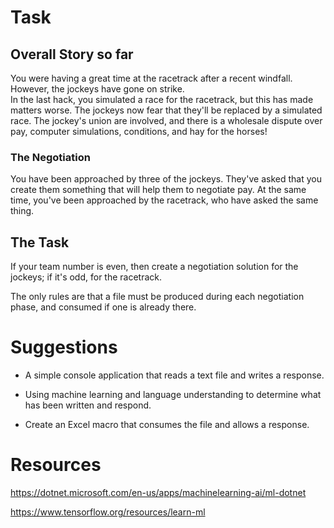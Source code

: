 # Task

## Overall Story so far

You were having a great time at the racetrack after a recent windfall.  
However, the jockeys have gone on strike.  
In the last hack, you simulated a race for the racetrack, but this has made matters worse.
The jockeys now fear that they'll be replaced by a simulated race.
The jockey's union are involved, and there is a wholesale dispute over pay, computer simulations, conditions, and hay for the horses!


### The Negotiation

You have been approached by three of the jockeys.  They've asked that you create them something that will help them to negotiate pay.
At the same time, you've been approached by the racetrack, who have asked the same thing.


## The Task

If your team number is even, then create a negotiation solution for the jockeys; if it's odd, for the racetrack.

The only rules are that a file must be produced during each negotiation phase, and consumed if one is already there.


# Suggestions

* A simple console application that reads a text file and writes a response.

* Using machine learning and language understanding to determine what has been written and respond.

* Create an Excel macro that consumes the file and allows a response.


# Resources

https://dotnet.microsoft.com/en-us/apps/machinelearning-ai/ml-dotnet

https://www.tensorflow.org/resources/learn-ml


